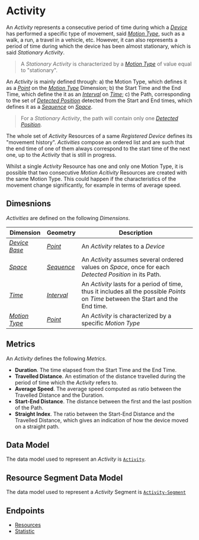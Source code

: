 # Activity

An *Activity* represents a consecutive period of time during which a [*Device*](/api/reference/resources/resources/platform-created/device.md) has performed a specific type of movement, said [*Motion Type*](/api/reference/dimensionsdimensions/motion-type.md), such as a walk, a run, a travel in a vehicle, etc.
However, it can also represents a period of time during which the device has been almost stationary, which is said *Stationary Activity*.

> A *Stationary Activity* is characterized by a [*Motion Type*](/api/reference/dimensionsdimensions/motion-type.md) of value equal to "stationary".

An *Activity* is mainly defined through: a) the Motion Type, which defines it as a [*Point*](/api/reference/configurations%20and%20operators.md) on the [*Motion Type*](/api/reference/dimensionsdimensions/motion-type.md) Dimension; b) the Start Time and the End Time, which define the it as an [*Interval*](/api/reference/configurations%20and%20operators.md) on [*Time*](/api/reference/dimensionsdimensions/time.md); c) the Path, corresponding to the set of [*Detected Position*](/api/reference/resources/resources/platform-created/device-related/detected-position.md) detected from the Start and End times, which defines it as a [*Sequence*](/api/reference/configurations%20and%20operators.md) on [*Space*](/api/reference/dimensionsdimensions/space.md).

> For a *Stationary Activity*, the path will contain only one [*Detected Position*](/api/reference/resources/resources/platform-created/device-related/detected-position.md).

The whole set of *Activity* Resources of a same *Registered Device* defines its "movement history".
*Activities* compose an ordered list and are such that the end time of one of them always correspond to the start time of the next one, up to the *Activity* that is still in progress.

Whilst a single *Activity* Resource has one and only one Motion Type, it is possible that two consecutive *Motion Acitivity* Resources are created with the same Motion Type.
This could happen if the characteristics of the movement change significantly, for example in terms of average speed.

## Dimesnions

*Activities* are defined on the following *Dimensions*.

Dimension  | Geometry | Description
------------------  |-------------  |---------  
[*Device Base*](/api/reference/dimensionsdimensions/device-base.md)   | [*Point*](/api/reference/configurations%20and%20operators.md)   | An *Activity* relates to a *Device*
[*Space*](/api/reference/dimensionsdimensions/space.md)   | [*Sequence*](/api/reference/configurations%20and%20operators.md)   | An *Activity* assumes several ordered values on *Space*, once for each *Detected Position* in its Path.
[*Time*](/api/reference/dimensionsdimensions/time.md)   | [*Interval*](/api/reference/configurations%20and%20operators.md)   | An *Activity* lasts for a period of time, thus it includes all the possible *Points* on *Time* between the Start and the End time.
[*Motion Type*](/api/reference/dimensionsdimensions/motion-type.md) | [*Point*](/api/reference/configurations%20and%20operators.md) | An *Activity* is characterized by a specific *Motion Type*

## Metrics

An *Activity* defines the following *Metrics*.

- **Duration**. The time elapsed from the Start Time and the End Time.
- **Travelled Distance**. An estimation of the distance travelled during the period of time which the *Activity* refers to.
- **Average Speed**. The average speed computed as ratio between the Travelled Distance and the Duration.
- **Start-End Distance**. The distance between the first and the last position of the Path.
- **Straight Index**. The ratio between the Start-End Distance and the Travelled Distance, which gives an indication of how the device moved on a straight path.

## Data Model

The data model used to represent an *Activity* is [`Activity`](/api/reference/data-modelsata-models/resources/platform-created/device-related/activity.md).


## Resource Segment Data Model

The data model used to represent a *Activity* Segment is [`Activity-Segment`](/api/reference/data-modelsata-models/r-segment/activity.md)

## Endpoints

- [Resources](/api/reference/endpoints/endpoints/resources/platform-created/device-related/activity.md)
- [Statistic](/api/reference/endpoints/endpoints/statistics/activity.md) 


